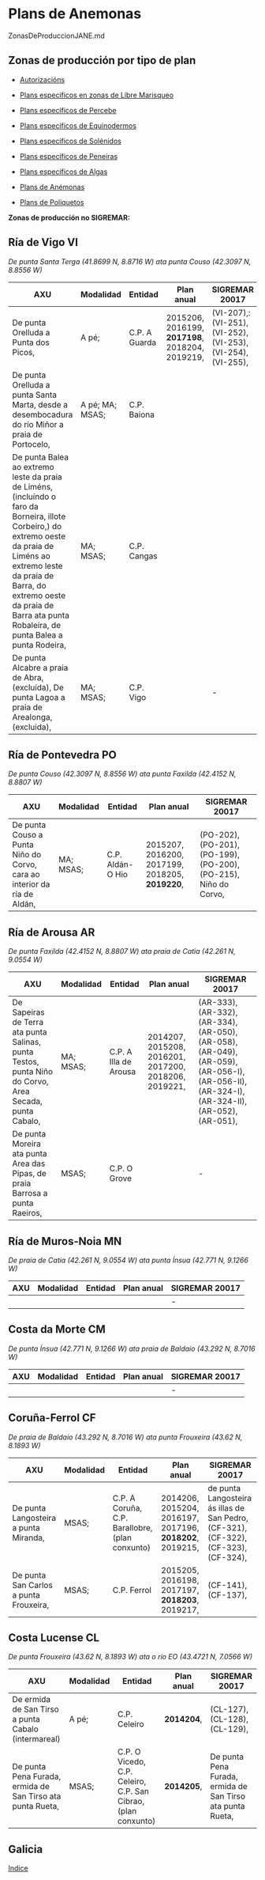 # Plans de Anemonas

ZonasDeProduccionJANE.md

## Zonas de producción por tipo de plan

* [Autorizacións](ZonasDeProduccionAAUT.md)

* [Plans específicos en zonas de Libre Marisqueo](ZonasDeProduccionBESP.md)

* [Plans específicos de Percebe](ZonasDeProduccionDPER.md)

* [Plans específicos de Equinodermos](ZonasDeProduccionFEQD.md)

* [Plans específicos de Solénidos](ZonasDeProduccionGSOL.md)

* [Plans específicos de Peneiras](ZonasDeProduccionHPEN.md)

* [Plans específicos de Algas](ZonasDeProduccionIALG.md)

* [Plans de Anémonas](ZonasDeProduccionJANE.md)

* [Plans de Poliquetos](ZonasDeProduccionKPOL.md)


__Zonas de producción no SIGREMAR:__


## Ría de Vigo VI

 _De punta Santa Terga (41.8699 N, 8.8716 W) ata punta Couso (42.3097 N, 8.8556 W)_


|AXU|Modalidad|Entidad|Plan anual|SIGREMAR 20017|
|---|---------|-------|----------|--------------|
|De punta Orelluda a Punta dos Picos,|A pé;|C.P. A Guarda|2015206, 2016199, __2017198__, 2018204, 2019219,|(VI-207),: (VI-251), (VI-252), (VI-253), (VI-254), (VI-255),|
|De punta Orelluda a punta Santa Marta, desde a desembocadura do río Miñor a praia de Portocelo,|A pé; MA; MSAS;|C.P. Baiona|||
|De punta Balea ao extremo leste da praia de Liméns, (incluíndo o faro da Borneira, illote Corbeiro,) do extremo oeste da praia de Liméns ao extremo leste da praia de Barra, do extremo oeste da praia de Barra ata punta Robaleira, de punta Balea a punta Rodeira,|MA; MSAS;|C.P. Cangas|||
|De punta Alcabre a praia de Abra, (excluída), De punta Lagoa a praia de Arealonga, (excluida),|MA; MSAS;|C.P. Vigo||-|



## Ría de Pontevedra PO

 _De punta Couso (42.3097 N, 8.8556 W) ata punta Faxilda (42.4152 N, 8.8807 W)_


|AXU|Modalidad|Entidad|Plan anual|SIGREMAR 20017|
|---|---------|-------|----------|--------------|
|De punta Couso a Punta Niño do Corvo, cara ao interior da ría de Aldán,|MA; MSAS;|C.P. Aldán-O Hio|2015207, 2016200, 2017199, 2018205, __2019220__,|(PO-202), (PO-201), (PO-199), (PO-200), (PO-215), Niño do Corvo,|



## Ría de Arousa AR

 _De punta Faxilda (42.4152 N, 8.8807 W) ata praia de Catia (42.261 N, 9.0554 W)_


|AXU|Modalidad|Entidad|Plan anual|SIGREMAR 20017|
|---|---------|-------|----------|--------------|
|De Sapeiras de Terra ata punta Salinas, punta Testos, punta Niño do Corvo, Area Secada, punta Cabalo,|MA; MSAS;|C.P. A Illa de Arousa|2014207, 2015208, 2016201, 2017200, 2018206, 2019221,|(AR-333), (AR-332), (AR-334), (AR-050), (AR-058), (AR-049), (AR-059), (AR-056-I), (AR-056-II), (AR-324-I), (AR-324-II), (AR-052), (AR-051),|
|De punta Moreira ata punta Area das Pipas, de praia Barrosa a punta Raeiros,|MSAS;|C.P. O Grove||-|



## Ría de Muros-Noia MN

 _De praia de Catia (42.261 N, 9.0554 W) ata punta Ínsua (42.771 N, 9.1266 W)_


|AXU|Modalidad|Entidad|Plan anual|SIGREMAR 20017|
|---|---------|-------|----------|--------------|
|||||-|


## Costa da Morte CM

 _De punta Ínsua (42.771 N, 9.1266 W) ata praia de Baldaio (43.292 N, 8.7016 W)_


|AXU|Modalidad|Entidad|Plan anual|SIGREMAR 20017|
|---|---------|-------|----------|--------------|
|||||-|



## Coruña-Ferrol CF

 _De praia de Baldaio (43.292 N, 8.7016 W)  ata punta Frouxeira (43.62 N, 8.1893 W)_


|AXU|Modalidad|Entidad|Plan anual|SIGREMAR 20017|
|---|---------|-------|----------|--------------|
|De punta Langosteira a punta Miranda,|MSAS;|C.P. A Coruña, C.P. Barallobre, (plan conxunto)|2014206, 2015204, 2016197, 2017196, __2018202__, 2019215,|de punta Langosteira ás illas de San Pedro, (CF-321), (CF-322), (CF-323), (CF-324),|
|De punta San Carlos a punta Frouxeira,|MSAS;|C.P. Ferrol|2015205, 2016198, 2017197, __2018203__, 2019217,|(CF-141), (CF-137),|



## Costa Lucense CL

  _De punta Frouxeira (43.62 N, 8.1893 W)  ata o rio EO (43.4721 N, 7.0566 W)_


|AXU|Modalidad|Entidad|Plan anual|SIGREMAR 20017|
|---|---------|-------|----------|--------------|
|De ermida de San Tirso a punta Cabalo (intermareal)|A pé;|C.P. Celeiro|__2014204__,|(CL-127), (CL-128), (CL-129),|
|De punta Pena Furada, ermida de San Tirso ata punta Rueta,|MSAS;|C.P. O Vicedo, C.P. Celeiro, C.P. San Cibrao, (plan conxunto)|__2014205__,|De punta Pena Furada, ermida de San Tirso ata punta Rueta,|



## Galicia




[Indice](indicesZonasProduccion.md)



 [Sigremar]: https://goo.gl/glKrkM
 [plans anuais de explotación]: http://goo.gl/4k6J1
